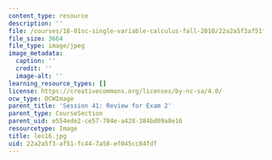 ```yaml
---
content_type: resource
description: ''
file: /courses/18-01sc-single-variable-calculus-fall-2010/22a2a5f3af51fc447a58ef045cc84fdf_lec16.jpg
file_size: 3664
file_type: image/jpeg
image_metadata:
  caption: ''
  credit: ''
  image-alt: ''
learning_resource_types: []
license: https://creativecommons.org/licenses/by-nc-sa/4.0/
ocw_type: OCWImage
parent_title: 'Session 41: Review for Exam 2'
parent_type: CourseSection
parent_uid: e554ede2-ce57-704e-a428-384bd09a8e16
resourcetype: Image
title: lec16.jpg
uid: 22a2a5f3-af51-fc44-7a58-ef045cc84fdf
---
```

